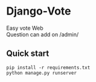 # Django-Vote
Easy vote Web<br>
Question can add on /admin/<br> 

## Quick start
```
pip install -r requirements.txt
python manage.py runserver  
``` 
